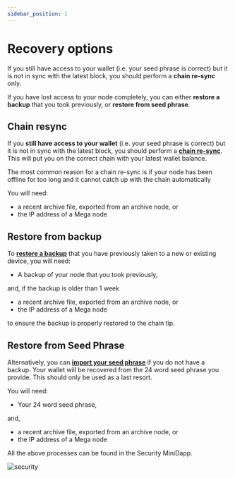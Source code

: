 ```yaml
---
sidebar_position: 1
---
```


# Recovery options

If you still have access to your wallet (i.e. your seed phrase is correct) but it is not in sync with the latest block, you should perform a **chain re-sync** only.

If you have lost access to your node completely, you can either **restore a backup** that you took previously, or **restore from seed phrase**.

## Chain resync 

If you **still have access to your wallet** (i.e. your seed phrase is correct) but it is not in sync with the latest block, you should perform a [**chain re-sync**](/docs/userguides/recovery/chainresync). This will put you on the correct chain with your latest wallet balance. 

The most common reason for a chain re-sync is if your node has been offline for too long and it cannot catch up with the chain automatically

You will need:

- a recent archive file, exported from an archive node, or
- the IP address of a Mega node

## Restore from backup

To [**restore a backup**](/docs/userguides/recovery/restoreabackup) that you have previously taken to a new or existing device, you will need:

- A backup of your node that you took previously,

and, if the backup is older than 1 week

- a recent archive file, exported from an archive node, or
- the IP address of a Mega node

to ensure the backup is properly restored to the chain tip.

## Restore from Seed Phrase
Alternatively, you can [**import your seed phrase**](/docs/userguides/recovery/importseed) if you do not have a backup. Your wallet will be recovered from the 24 word seed phrase you provide. This should only be used as a last resort.

You will need:

- Your 24 word seed phrase,

and, 

- a recent archive file, exported from an archive node, or
- the IP address of a Mega node


All the above processes can be found in the Security MiniDapp.

![security](/img/app/security.png#width10)
